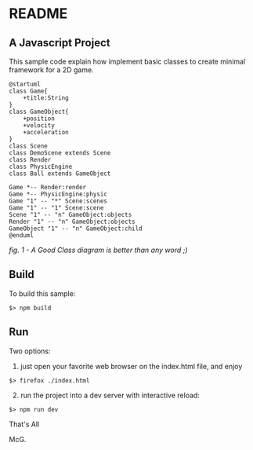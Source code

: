 # README

## A Javascript Project

This sample code explain how implement basic classes to create minimal framework for a 2D game.

```plantuml source="classmodel.uml" format="PNG"
@startuml
class Game{
    +title:String
}
class GameObject{
    +position
    +velocity
    +acceleration
}
class Scene
class DemoScene extends Scene
class Render
class PhysicEngine
class Ball extends GameObject

Game *-- Render:render
Game *-- PhysicEngine:physic
Game "1" -- "*" Scene:scenes
Game "1" -- "1" Scene:scene
Scene "1" -- "n" GameObject:objects
Render "1" -- "n" GameObject:objects
GameObject "1" -- "n" GameObject:child
@enduml
```
_fig. 1 - A Good Class diagram is better than any word ;)_

## Build

To build this sample:

```shell
$> npm build
```

## Run

Two options:

1. just open your favorite web browser on the index.html file, and enjoy

```shell
$> firefox ./index.html
```

2. run the project into a dev server with interactive reload:

```shell
$> npm run dev
```

That's All

McG.
